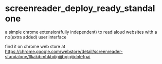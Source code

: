screenreader_deploy_ready_standalone
====================================

a simple chrome extension(fully independent) to read aloud websites with a no(extra added) user interface

find it on chrome web store at https://chrome.google.com/webstore/detail/screenreader-standalone/llkakibmhkbdigjjjbgipijjdnlefpai